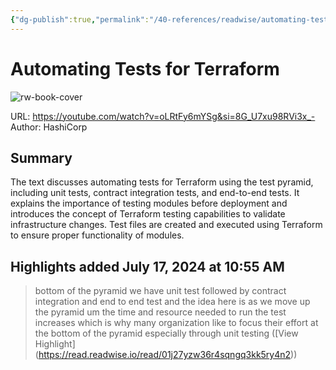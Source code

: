 ```yaml
---
{"dg-publish":true,"permalink":"/40-references/readwise/automating-tests-for-terraform/","tags":["rw/articles"]}
---
```


# Automating Tests for Terraform

![rw-book-cover](https://i.ytimg.com/vi/oLRtFy6mYSg/maxresdefault.jpg)
  
URL: https://youtube.com/watch?v=oLRtFy6mYSg&si=8G_U7xu98RVi3x_-
Author: HashiCorp

## Summary

The text discusses automating tests for Terraform using the test pyramid, including unit tests, contract integration tests, and end-to-end tests. It explains the importance of testing modules before deployment and introduces the concept of Terraform testing capabilities to validate infrastructure changes. Test files are created and executed using Terraform to ensure proper functionality of modules.

## Highlights added July 17, 2024 at 10:55 AM
>bottom of the pyramid we have unit test followed by contract integration and end
>to end test and the idea here is as we move up the pyramid um the time and resource needed to run the test increases which is why many organization like to focus their effort at the bottom of the pyramid especially through unit testing ([View Highlight] (https://read.readwise.io/read/01j27yzw36r4sqngq3kk5ry4n2))


